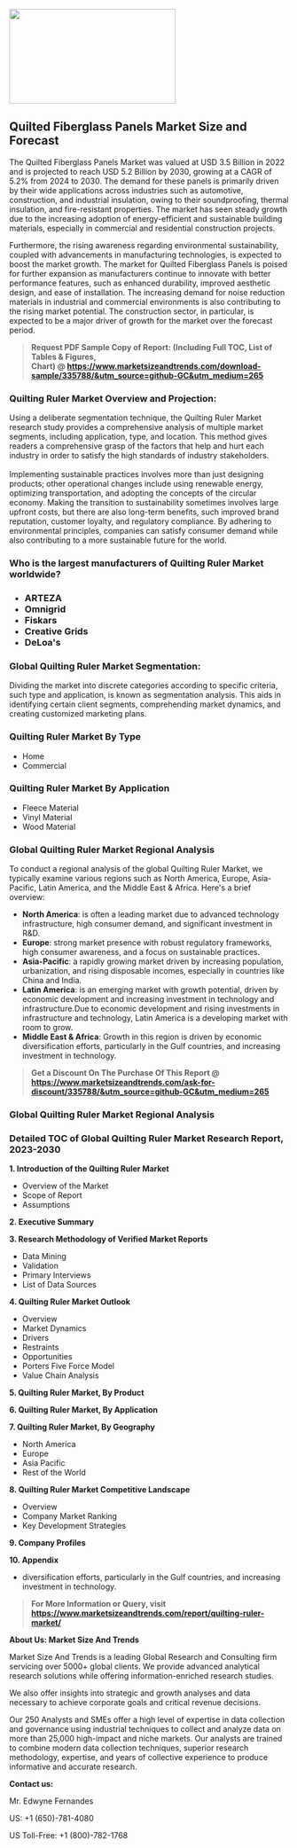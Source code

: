 <p><img class="alignnone size-medium wp-image-20088" src="https://ffe5etoiles.com/wp-content/uploads/2024/12/MST1-300x171.png" alt="" width="300" height="171" /></p><h2>Quilted Fiberglass Panels Market Size and Forecast</h2><p>The Quilted Fiberglass Panels Market was valued at USD 3.5 Billion in 2022 and is projected to reach USD 5.2 Billion by 2030, growing at a CAGR of 5.2% from 2024 to 2030. The demand for these panels is primarily driven by their wide applications across industries such as automotive, construction, and industrial insulation, owing to their soundproofing, thermal insulation, and fire-resistant properties. The market has seen steady growth due to the increasing adoption of energy-efficient and sustainable building materials, especially in commercial and residential construction projects.</p><p>Furthermore, the rising awareness regarding environmental sustainability, coupled with advancements in manufacturing technologies, is expected to boost the market growth. The market for Quilted Fiberglass Panels is poised for further expansion as manufacturers continue to innovate with better performance features, such as enhanced durability, improved aesthetic design, and ease of installation. The increasing demand for noise reduction materials in industrial and commercial environments is also contributing to the rising market potential. The construction sector, in particular, is expected to be a major driver of growth for the market over the forecast period.</p></p><blockquote id="" class=""><strong>Request PDF Sample Copy of Report: (Including Full TOC, List of Tables &amp; Figures, Chart)&nbsp;@&nbsp;<strong><a href="https://www.marketsizeandtrends.com/download-sample/335788/&utm_source=github-GC&utm_medium=265" target="_blank">https://www.marketsizeandtrends.com/download-sample/335788/&utm_source=github-GC&utm_medium=265</a></strong></strong></blockquote><h3 id="" class="">Quilting Ruler Market&nbsp;Overview and Projection:</h3><p id="" class="">Using a deliberate segmentation technique, the Quilting Ruler Market research study provides a comprehensive analysis of multiple market segments, including application, type, and location. This method gives readers a comprehensive grasp of the factors that help and hurt each industry in order to satisfy the high standards of industry stakeholders. <br /> <br />Implementing sustainable practices involves more than just designing products; other operational changes include using renewable energy, optimizing transportation, and adopting the concepts of the circular economy. Making the transition to sustainability sometimes involves large upfront costs, but there are also long-term benefits, such improved brand reputation, customer loyalty, and regulatory compliance. By adhering to environmental principles, companies can satisfy consumer demand while also contributing to a more sustainable future for the world.</p><h3 id="" class="">Who is the largest manufacturers of&nbsp;Quilting Ruler Market worldwide?</h3><h3 class=""><p><ul><li>ARTEZA </li><li> Omnigrid </li><li> Fiskars </li><li> Creative Grids </li><li> DeLoa's</li></ul></p></h3><h3 id="" class="">Global&nbsp;Quilting Ruler Market Segmentation:</h3><p id="" class="">Dividing the market into discrete categories according to specific criteria, such type and application, is known as segmentation analysis. This aids in identifying certain client segments, comprehending market dynamics, and creating customized marketing plans.</p><h3 id="" class="">Quilting Ruler Market&nbsp;By Type</h3><p><p><ul><li>Home</li><li> Commercial</p></li></ul></p></p><h3 id="" class="">Quilting Ruler Market&nbsp;By Application</h3><p class=""><p><ul><li>Fleece Material</li><li> Vinyl Material</li><li> Wood Material</li></ul></p></p><h3 id="" class="">Global Quilting Ruler Market Regional Analysis</h3><p id="" class="">To conduct a regional analysis of the global Quilting Ruler Market, we typically examine various regions such as North America, Europe, Asia-Pacific, Latin America, and the Middle East &amp; Africa. Here's a brief overview:</p><ul><li><strong>North America</strong>: is often a leading market due to advanced technology infrastructure, high consumer demand, and significant investment in R&amp;D.</li><li><strong>Europe</strong>: strong market presence with robust regulatory frameworks, high consumer awareness, and a focus on sustainable practices.</li><li><strong>Asia-Pacific</strong>: a rapidly growing market driven by increasing population, urbanization, and rising disposable incomes, especially in countries like China and India.</li><li><strong>Latin America</strong>: is an emerging market with growth potential, driven by economic development and increasing investment in technology and infrastructure.Due to economic development and rising investments in infrastructure and technology, Latin America is a developing market with room to grow.</li><li><strong>Middle East &amp; Africa</strong>: Growth in this region is driven by economic diversification efforts, particularly in the Gulf countries, and increasing investment in technology.</li></ul><blockquote id="" class=""><strong>Get a Discount On The Purchase Of This Report @ <strong><a href="https://www.marketsizeandtrends.com/ask-for-discount/335788/&utm_source=github-GC&utm_medium=265" target="_blank">https://www.marketsizeandtrends.com/ask-for-discount/335788/&utm_source=github-GC&utm_medium=265</a></strong></strong></blockquote><h3 id="" class="">Global Quilting Ruler Market Regional Analysis</h3><h3 id="" class="">Detailed TOC of Global Quilting Ruler Market Research Report, 2023-2030</h3><p id="" class=""><strong>1. Introduction of the Quilting Ruler Market</strong></p><ul><li>Overview of the Market</li><li>Scope of Report</li><li>Assumptions</li></ul><p id="" class=""><strong>2. Executive Summary</strong></p><p id="" class=""><strong>3. Research Methodology of Verified Market Reports</strong></p><ul><li>Data Mining</li><li>Validation</li><li>Primary Interviews</li><li>List of Data Sources</li></ul><p id="" class=""><strong>4. Quilting Ruler Market Outlook</strong></p><ul><li>Overview</li><li>Market Dynamics</li><li>Drivers</li><li>Restraints</li><li>Opportunities</li><li>Porters Five Force Model</li><li>Value Chain Analysis</li></ul><p id="" class=""><strong>5. Quilting Ruler Market, By Product</strong></p><p id="" class=""><strong>6. Quilting Ruler Market, By Application</strong></p><p id="" class=""><strong>7. Quilting Ruler Market, By Geography</strong></p><ul><li>North America</li><li>Europe</li><li>Asia Pacific</li><li>Rest of the World</li></ul><p id="" class=""><strong>8. Quilting Ruler Market Competitive Landscape</strong></p><ul><li>Overview</li><li>Company Market Ranking</li><li>Key Development Strategies</li></ul><p id="" class=""><strong>9. Company Profiles</strong></p><p id="" class=""><strong>10. Appendix</strong></p><ul><li>diversification efforts, particularly in the Gulf countries, and increasing investment in technology.</li></ul><blockquote id="" class=""><strong>For More Information or Query, visit <strong><strong><a href="https://www.marketsizeandtrends.com/report/quilting-ruler-market/" target="_blank">https://www.marketsizeandtrends.com/report/quilting-ruler-market/</a></strong></strong></strong></blockquote><p id="" class=""><strong>About Us: Market Size And Trends</strong></p><p id="" class="">Market Size And Trends is a leading Global Research and Consulting firm servicing over 5000+ global clients. We provide advanced analytical research solutions while offering information-enriched research studies.</p><p id="" class="">We also offer insights into strategic and growth analyses and data necessary to achieve corporate goals and critical revenue decisions.</p><p id="" class="">Our 250 Analysts and SMEs offer a high level of expertise in data collection and governance using industrial techniques to collect and analyze data on more than 25,000 high-impact and niche markets. Our analysts are trained to combine modern data collection techniques, superior research methodology, expertise, and years of collective experience to produce informative and accurate research.</p><p id="" class=""><strong>Contact us:</strong></p><p id="" class="">Mr. Edwyne Fernandes</p><p id="" class="">US: +1 (650)-781-4080</p><p id="" class="">US Toll-Free: +1 (800)-782-1768</p>
